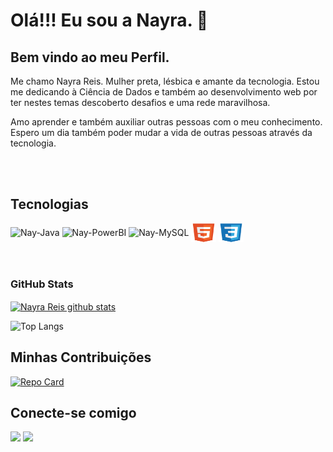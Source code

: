 <div>
    <h1>Olá!!! Eu sou a Nayra. 👋 </h1>
    <h2>Bem vindo ao meu Perfil.</h2>
    <p> Me chamo Nayra Reis. Mulher preta, lésbica e amante da tecnologia. Estou me dedicando à Ciência de Dados e também ao desenvolvimento web por ter nestes temas descoberto desafios e uma rede maravilhosa. 
    </p>
    <p>Amo aprender e também auxiliar outras pessoas com o meu conhecimento. Espero um dia também poder mudar a vida de outras pessoas através da tecnologia. 
    </p>
</div>

<br>

<div style="display: inline_block"><br>
    <h2>Tecnologias</h2>
  <img align="center" alt="Nay-Java" height="30" width="40" src="https://cdn-icons-png.flaticon.com/512/226/226777.png">
  <img align="center" alt="Nay-PowerBI" height="30" width="30" src="https://e7.pngegg.com/pngimages/252/727/png-clipart-power-bi-business-intelligence-microsoft-analytics-microsoft-text-rectangle.png">
  <img align="center" alt="Nay-MySQL" height="30" width="40" src="https://cdn.jsdelivr.net/gh/devicons/devicon/icons/mysql/mysql-original-wordmark.svg">
  <img align="center" alt="Nay-HTML" height="30" width="40" src="https://raw.githubusercontent.com/devicons/devicon/master/icons/html5/html5-original.svg">
  <img align="center" alt="Nay-CSS" height="30" width="40" src="https://raw.githubusercontent.com/devicons/devicon/master/icons/css3/css3-original.svg">
</div>
<br>
<br>

### GitHub Stats

<a href="https://github.com/Nayra-Reis">
 <img align="center" src="https://github-readme-stats.vercel.app/api?username=nayra-reis&show_icons=true&theme=dracula&line_height=27" alt="Nayra Reis github stats"/>
</a>

![Top Langs](https://github-readme-stats-git-masterrstaa-rickstaa.vercel.app/api/top-langs/?username=Nayra-Reis&layout=compact&bg_color=013&border_color=30A3DC&title_color=E94D5F&text_color=FFF)    


## Minhas Contribuições
[![Repo Card](https://github-readme-stats.vercel.app/api/pin/?username=83Rafa&repo=dio-lab-open-source&bg_color=000&border_color=30A3DC&show_icons=true&icon_color=30A3DC&title_color=E94D5F&text_color=FFF)](thhps://github.com/83Rafa/dio-lab-open-source)

<div>
    <h2>Conecte-se comigo</h2>
   <a href="https://www.linkedin.com/in/nayrareis/" target="_blank"><img src="https://img.shields.io/badge/-LinkedIn-%230077B5?style=for-the-badge&logo=linkedin&logoColor=white" target="_blank"></a>
    <a href = "mailto:nayra.a.reis@gmail.com"><img src="https://img.shields.io/badge/-Gmail-%23333?style=for-the-badge&logo=gmail&logoColor=white" target="_blank"></a>
</div>

